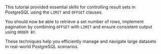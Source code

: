 This tutorial provided essential skills for controlling result sets in PostgreSQL using the `LIMIT` and `OFFSET` clauses.

You should now be able to retrieve a set number of rows, implement pagination by combining `OFFSET` with `LIMIT` and ensure consistent output using `ORDER BY`.

These techniques help you efficiently manage and navigate large datasets in real-world PostgreSQL scenarios.
